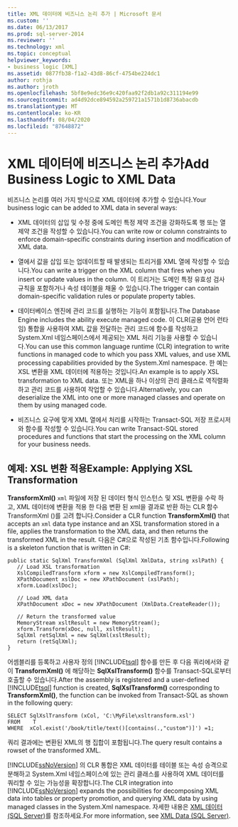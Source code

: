 ```yaml
---
title: XML 데이터에 비즈니스 논리 추가 | Microsoft 문서
ms.custom: ''
ms.date: 06/13/2017
ms.prod: sql-server-2014
ms.reviewer: ''
ms.technology: xml
ms.topic: conceptual
helpviewer_keywords:
- business logic [XML]
ms.assetid: 0877fb38-f1a2-43d8-86cf-4754be224dc1
author: rothja
ms.author: jroth
ms.openlocfilehash: 5bf8e9edc36e9c420faa92f2db1a92c311194e99
ms.sourcegitcommit: ad4d92dce894592a259721a1571b1d8736abacdb
ms.translationtype: MT
ms.contentlocale: ko-KR
ms.lasthandoff: 08/04/2020
ms.locfileid: "87648872"
---
```

# <a name="add-business-logic-to-xml-data"></a><span data-ttu-id="52a32-102">XML 데이터에 비즈니스 논리 추가</span><span class="sxs-lookup"><span data-stu-id="52a32-102">Add Business Logic to XML Data</span></span>
  <span data-ttu-id="52a32-103">비즈니스 논리를 여러 가지 방식으로 XML 데이터에 추가할 수 있습니다.</span><span class="sxs-lookup"><span data-stu-id="52a32-103">Your business logic can be added to XML data in several ways:</span></span>  
  
-   <span data-ttu-id="52a32-104">XML 데이터의 삽입 및 수정 중에 도메인 특정 제약 조건을 강화하도록 행 또는 열 제약 조건을 작성할 수 있습니다.</span><span class="sxs-lookup"><span data-stu-id="52a32-104">You can write row or column constraints to enforce domain-specific constraints during insertion and modification of XML data.</span></span>  
  
-   <span data-ttu-id="52a32-105">열에서 값을 삽입 또는 업데이트할 때 발생되는 트리거를 XML 열에 작성할 수 있습니다.</span><span class="sxs-lookup"><span data-stu-id="52a32-105">You can write a trigger on the XML column that fires when you insert or update values in the column.</span></span> <span data-ttu-id="52a32-106">이 트리거는 도메인 특정 유효성 검사 규칙을 포함하거나 속성 테이블을 채울 수 있습니다.</span><span class="sxs-lookup"><span data-stu-id="52a32-106">The trigger can contain domain-specific validation rules or populate property tables.</span></span>  
  
-   <span data-ttu-id="52a32-107">데이터베이스 엔진에 관리 코드를 실행하는 기능이 포함됩니다.</span><span class="sxs-lookup"><span data-stu-id="52a32-107">The Database Engine includes the ability execute managed code.</span></span> <span data-ttu-id="52a32-108">이 CLR(공용 언어 런타임) 통합을 사용하여 XML 값을 전달하는 관리 코드에 함수를 작성하고 System.Xml 네임스페이스에서 제공되는 XML 처리 기능을 사용할 수 있습니다.</span><span class="sxs-lookup"><span data-stu-id="52a32-108">You can use this common language runtime (CLR) integration to write functions in managed code to which you pass XML values, and use XML processing capabilities provided by the System.Xml namespace.</span></span> <span data-ttu-id="52a32-109">한 예는 XSL 변환을 XML 데이터에 적용하는 것입니다.</span><span class="sxs-lookup"><span data-stu-id="52a32-109">An example is to apply XSL transformation to XML data.</span></span> <span data-ttu-id="52a32-110">또는 XML을 하나 이상의 관리 클래스로 역직렬화하고 관리 코드를 사용하여 작업할 수 있습니다.</span><span class="sxs-lookup"><span data-stu-id="52a32-110">Alternatively, you can deserialize the XML into one or more managed classes and operate on them by using managed code.</span></span>  
  
-   <span data-ttu-id="52a32-111">비즈니스 요구에 맞게 XML 열에서 처리를 시작하는 Transact-SQL 저장 프로시저와 함수를 작성할 수 있습니다.</span><span class="sxs-lookup"><span data-stu-id="52a32-111">You can write Transact-SQL stored procedures and functions that start the processing on the XML column for your business needs.</span></span>  
  
## <a name="example-applying-xsl-transformation"></a><span data-ttu-id="52a32-112">예제: XSL 변환 적용</span><span class="sxs-lookup"><span data-stu-id="52a32-112">Example: Applying XSL Transformation</span></span>  
 <span data-ttu-id="52a32-113">**TransformXml()** `xml` 파일에 저장 된 데이터 형식 인스턴스 및 XSL 변환을 수락 하 고, XML 데이터에 변환을 적용 한 다음 변환 된 xml을 결과로 반환 하는 CLR 함수 TransformXml ()를 고려 합니다.</span><span class="sxs-lookup"><span data-stu-id="52a32-113">Consider a CLR function **TransformXml()** that accepts an `xml` data type instance and an XSL transformation stored in a file, applies the transformation to the XML data, and then returns the transformed XML in the result.</span></span> <span data-ttu-id="52a32-114">다음은 C#으로 작성된 기초 함수입니다.</span><span class="sxs-lookup"><span data-stu-id="52a32-114">Following is a skeleton function that is written in C#:</span></span>  
  
```  
public static SqlXml TransformXml (SqlXml XmlData, string xslPath) {  
   // Load XSL transformation  
   XslCompiledTransform xform = new XslCompiledTransform();  
   XPathDocument xslDoc = new XPathDocument (xslPath);  
   xform.Load(xslDoc);  
  
   // Load XML data   
   XPathDocument xDoc = new XPathDocument (XmlData.CreateReader());  
  
   // Return the transformed value  
   MemoryStream xsltResult = new MemoryStream();  
   xform.Transform(xDoc, null, xsltResult);  
   SqlXml retSqlXml = new SqlXml(xsltResult);  
   return (retSqlXml);  
}   
```  
  
 <span data-ttu-id="52a32-115">어셈블리를 등록하고 사용자 정의 [!INCLUDE[tsql](../../includes/tsql-md.md)] 함수를 만든 후 다음 쿼리에서와 같이 **TransformXml()** 에 해당하는 **SqlXslTransform()** 함수를 Transact-SQL로부터 호출할 수 있습니다.</span><span class="sxs-lookup"><span data-stu-id="52a32-115">After the assembly is registered and a user-defined [!INCLUDE[tsql](../../includes/tsql-md.md)] function is created, **SqlXslTransform()** corresponding to **TransformXml()**, the function can be invoked from Transact-SQL as shown in the following query:</span></span>  
  
```  
SELECT SqlXslTransform (xCol, 'C:\MyFile\xsltransform.xsl')  
FROM    T  
WHERE  xCol.exist('/book/title/text()[contains(.,"custom")]') =1;  
```  
  
 <span data-ttu-id="52a32-116">쿼리 결과에는 변환된 XML의 행 집합이 포함됩니다.</span><span class="sxs-lookup"><span data-stu-id="52a32-116">The query result contains a rowset of the transformed XML.</span></span>  
  
 <span data-ttu-id="52a32-117">[!INCLUDE[ssNoVersion](../../includes/ssnoversion-md.md)] 의 CLR 통합은 XML 데이터를 테이블 또는 속성 승격으로 분해하고 System.Xml 네임스페이스에 있는 관리 클래스를 사용하여 XML 데이터를 쿼리할 수 있는 가능성을 확장합니다.</span><span class="sxs-lookup"><span data-stu-id="52a32-117">The CLR integration into [!INCLUDE[ssNoVersion](../../includes/ssnoversion-md.md)] expands the possibilities for decomposing XML data into tables or property promotion, and querying XML data by using managed classes in the System.Xml namespace.</span></span> <span data-ttu-id="52a32-118">자세한 내용은 [XML 데이터&#40;SQL Server&#41;](xml-data-sql-server.md)를 참조하세요.</span><span class="sxs-lookup"><span data-stu-id="52a32-118">For more information, see [XML Data &#40;SQL Server&#41;](xml-data-sql-server.md).</span></span>  
  
  
